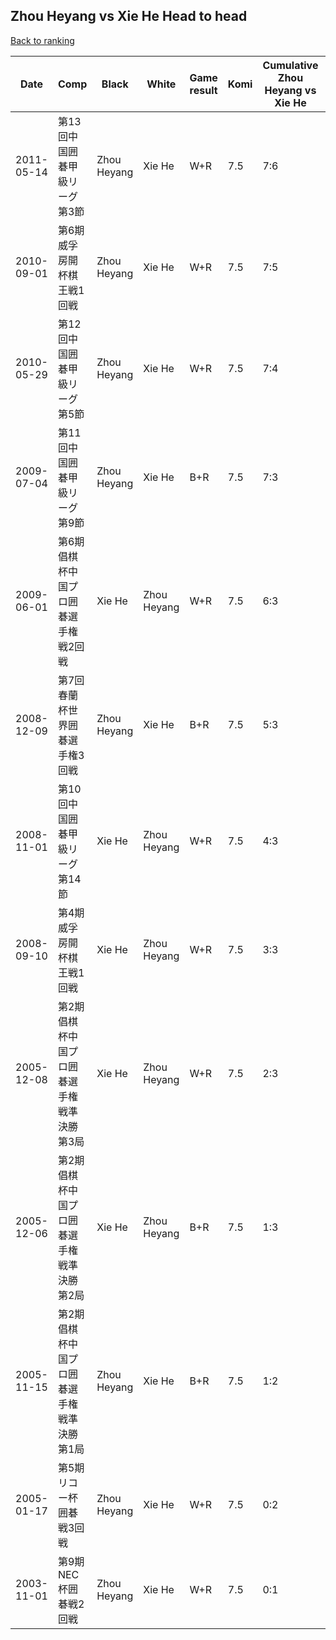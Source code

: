 ## Zhou Heyang vs Xie He Head to head

[Back to ranking](../../index.md)




| **Date** | **Comp** | **Black** | **White** | **Game result** | **Komi** | **Cumulative Zhou Heyang vs Xie He** | **Zhou Heyang streak** | **Xie He streak** | 
| --- | --- | --- | --- | --- | --- | --- | --- | --- |
| 2011-05-14 | 第13回中国囲碁甲級リーグ第3節 | Zhou Heyang | Xie He | W+R | 7.5 | 7:6 | 0 | 3 | 
| 2010-09-01 | 第6期威孚房開杯棋王戦1回戦 | Zhou Heyang | Xie He | W+R | 7.5 | 7:5 | 0 | 2 | 
| 2010-05-29 | 第12回中国囲碁甲級リーグ第5節 | Zhou Heyang | Xie He | W+R | 7.5 | 7:4 | 0 | 1 | 
| 2009-07-04 | 第11回中国囲碁甲級リーグ第9節 | Zhou Heyang | Xie He | B+R | 7.5 | 7:3 | 6 | 0 | 
| 2009-06-01 | 第6期倡棋杯中国プロ囲碁選手権戦2回戦 | Xie He | Zhou Heyang | W+R | 7.5 | 6:3 | 5 | 0 | 
| 2008-12-09 | 第7回春蘭杯世界囲碁選手権3回戦 | Zhou Heyang | Xie He | B+R | 7.5 | 5:3 | 4 | 0 | 
| 2008-11-01 | 第10回中国囲碁甲級リーグ第14節 | Xie He | Zhou Heyang | W+R | 7.5 | 4:3 | 3 | 0 | 
| 2008-09-10 | 第4期威孚房開杯棋王戦1回戦 | Xie He | Zhou Heyang | W+R | 7.5 | 3:3 | 2 | 0 | 
| 2005-12-08 | 第2期倡棋杯中国プロ囲碁選手権戦準決勝第3局 | Xie He | Zhou Heyang | W+R | 7.5 | 2:3 | 1 | 0 | 
| 2005-12-06 | 第2期倡棋杯中国プロ囲碁選手権戦準決勝第2局 | Xie He | Zhou Heyang | B+R | 7.5 | 1:3 | 0 | 1 | 
| 2005-11-15 | 第2期倡棋杯中国プロ囲碁選手権戦準決勝第1局 | Zhou Heyang | Xie He | B+R | 7.5 | 1:2 | 1 | 0 | 
| 2005-01-17 | 第5期リコー杯囲碁戦3回戦 | Zhou Heyang | Xie He | W+R | 7.5 | 0:2 | 0 | 2 | 
| 2003-11-01 | 第9期NEC杯囲碁戦2回戦 | Zhou Heyang | Xie He | W+R | 7.5 | 0:1 | 0 | 1 |




